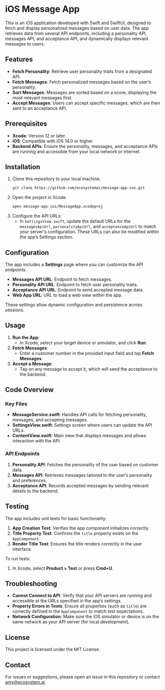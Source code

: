 # iOS Message App

This is an iOS application developed with Swift and SwiftUI, designed to fetch and display personalized messages based on user data. The app retrieves data from several API endpoints, including a personality API, messages API, and acceptance API, and dynamically displays relevant messages to users.

## Features

- **Fetch Personality**: Retrieve user personality traits from a designated API.
- **Fetch Messages**: Fetch personalized messages based on the user’s personality.
- **Sort Messages**: Messages are sorted based on a score, displaying the most relevant messages first.
- **Accept Messages**: Users can accept specific messages, which are then sent to an acceptance API.

## Prerequisites

- **Xcode**: Version 12 or later.
- **iOS**: Compatible with iOS 14.0 or higher.
- **Backend APIs**: Ensure the personality, messages, and acceptance APIs are running and accessible from your local network or internet.

## Installation

1. Clone this repository to your local machine.
   ```bash
   git clone https://github.com/ecosystemai/message-app-ios.git
   ```
2. Open the project in Xcode.
   ```bash
   open message-app-ios/MessageApp.xcodeproj
   ```
3. Configure the API URLs:
   - In `SettingsView.swift`, update the default URLs for the `messagesApiUrl`, `personalityApiUrl`, and `acceptanceApiUrl` to match your server's configuration. These URLs can also be modified within the app’s Settings section.

## Configuration

The app includes a **Settings** page where you can customize the API endpoints:

- **Messages API URL**: Endpoint to fetch messages.
- **Personality API URL**: Endpoint to fetch user personality traits.
- **Acceptance API URL**: Endpoint to send accepted message data.
- **Web App URL**: URL to load a web view within the app.

These settings allow dynamic configuration and persistence across sessions.

## Usage

1. **Run the App**:
   - In Xcode, select your target device or simulator, and click **Run**.
2. **Fetch Messages**:
   - Enter a customer number in the provided input field and tap **Fetch Messages**.
3. **Accept a Message**:
   - Tap on any message to accept it, which will send the acceptance to the backend.

## Code Overview

### Key Files

- **MessageService.swift**: Handles API calls for fetching personality, messages, and accepting messages.
- **SettingsView.swift**: Settings screen where users can update the API URLs.
- **ContentView.swift**: Main view that displays messages and allows interaction with the API.

### API Endpoints

1. **Personality API**: Fetches the personality of the user based on customer data.
2. **Messages API**: Retrieves messages tailored to the user’s personality and preferences.
3. **Acceptance API**: Records accepted messages by sending relevant details to the backend.

## Testing

The app includes unit tests for basic functionality:

1. **App Creation Test**: Verifies the app component initializes correctly.
2. **Title Property Test**: Confirms the `title` property exists on the `AppComponent`.
3. **Render Title Test**: Ensures the title renders correctly in the user interface.

To run tests:

1. In Xcode, select **Product > Test** or press **Cmd+U**.

## Troubleshooting

- **Cannot Connect to API**: Verify that your API servers are running and accessible at the URLs specified in the app’s settings.
- **Property Errors in Tests**: Ensure all properties (such as `title`) are correctly defined in the `AppComponent` to match test expectations.
- **Network Configuration**: Make sure the iOS simulator or device is on the same network as your API server (for local development).

## License

This project is licensed under the MIT License.

## Contact

For issues or suggestions, please open an issue in this repository or contact [amy@ecosystem.ai](mailto:amy@ecosystem.ai).
```
